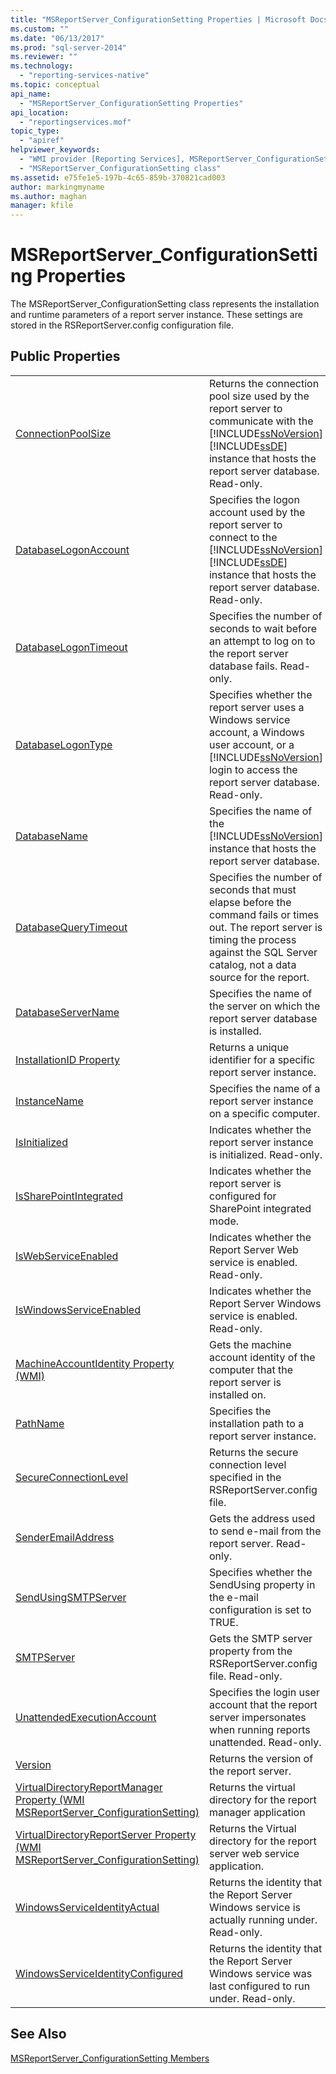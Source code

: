 ```yaml
---
title: "MSReportServer_ConfigurationSetting Properties | Microsoft Docs"
ms.custom: ""
ms.date: "06/13/2017"
ms.prod: "sql-server-2014"
ms.reviewer: ""
ms.technology: 
  - "reporting-services-native"
ms.topic: conceptual
api_name: 
  - "MSReportServer_ConfigurationSetting Properties"
api_location: 
  - "reportingservices.mof"
topic_type: 
  - "apiref"
helpviewer_keywords: 
  - "WMI provider [Reporting Services], MSReportServer_ConfigurationSetting class"
  - "MSReportServer_ConfigurationSetting class"
ms.assetid: e75fe1e5-197b-4c65-859b-370821cad003
author: markingmyname
ms.author: maghan
manager: kfile
---
```

# MSReportServer_ConfigurationSetting Properties
  The MSReportServer_ConfigurationSetting class represents the installation and runtime parameters of a report server instance. These settings are stored in the RSReportServer.config configuration file.  
  
## Public Properties  
  
|||  
|-|-|  
|[ConnectionPoolSize](configurationsetting-property-connectionpoolsize.md)|Returns the connection pool size used by the report server to communicate with the [!INCLUDE[ssNoVersion](../../includes/ssnoversion-md.md)] [!INCLUDE[ssDE](../../includes/ssde-md.md)] instance that hosts the report server database. Read-only.|  
|[DatabaseLogonAccount](configurationsetting-property-databaselogonaccount.md)|Specifies the logon account used by the report server to connect to the [!INCLUDE[ssNoVersion](../../includes/ssnoversion-md.md)] [!INCLUDE[ssDE](../../includes/ssde-md.md)] instance that hosts the report server database. Read-only.|  
|[DatabaseLogonTimeout](configurationsetting-property-databaselogontimeout.md)|Specifies the number of seconds to wait before an attempt to log on to the report server database fails. Read-only.|  
|[DatabaseLogonType](configurationsetting-property-databaselogontype.md)|Specifies whether the report server uses a Windows service account, a Windows user account, or a [!INCLUDE[ssNoVersion](../../includes/ssnoversion-md.md)] login to access the report server database. Read-only.|  
|[DatabaseName](configurationsetting-property-databasename.md)|Specifies the name of the [!INCLUDE[ssNoVersion](../../includes/ssnoversion-md.md)] instance that hosts the report server database.|  
|[DatabaseQueryTimeout](configurationsetting-property-databasequerytimeout.md)|Specifies the number of seconds that must elapse before the command fails or times out. The report server is timing the process against the SQL Server catalog, not a data source for the report.|  
|[DatabaseServerName](configurationsetting-property-databaseservername.md)|Specifies the name of the server on which the report server database is installed.|  
|[InstallationID Property](configurationsetting-property-installationid.md)|Returns a unique identifier for a specific report server instance.|  
|[InstanceName](configurationsetting-property-instancename.md)|Specifies the name of a report server instance on a specific computer.|  
|[IsInitialized](configurationsetting-property-isinitialized.md)|Indicates whether the report server instance is initialized.  Read-only.|  
|[IsSharePointIntegrated](configurationsetting-property-issharepointintegrated.md)|Indicates whether the report server is configured for SharePoint integrated mode.|  
|[IsWebServiceEnabled](configurationsetting-property-iswebserviceenabled.md)|Indicates whether the Report Server Web service is enabled. Read-only.|  
|[IsWindowsServiceEnabled](configurationsetting-property-iswindowsserviceenabled.md)|Indicates whether the Report Server Windows service is enabled. Read-only.|  
|[MachineAccountIdentity Property &#40;WMI&#41;](configurationsetting-property-machineaccountidentity.md)|Gets the machine account identity of the computer that the report server is installed on.|  
|[PathName](configurationsetting-property-pathname.md)|Specifies the installation path to a report server instance.|  
|[SecureConnectionLevel](configurationsetting-property-secureconnectionlevel.md)|Returns the secure connection level specified in the RSReportServer.config file.|  
|[SenderEmailAddress](configurationsetting-property-senderemailaddress.md)|Gets the address used to send e-mail from the report server. Read-only.|  
|[SendUsingSMTPServer](configurationsetting-property-sendusingsmtpserver.md)|Specifies whether the SendUsing property in the e-mail configuration is set to TRUE.|  
|[SMTPServer](configurationsetting-property-smtpserver.md)|Gets the SMTP server property from the RSReportServer.config file. Read-only.|  
|[UnattendedExecutionAccount](configurationsetting-property-unattendedexecutionaccount.md)|Specifies the login user account that the report server impersonates when running reports unattended. Read-only.|  
|[Version](configurationsetting-property-version.md)|Returns the version of the report server.|  
|[VirtualDirectoryReportManager Property &#40;WMI MSReportServer_ConfigurationSetting&#41;](configurationsetting-property-virtualdirectoryreportmanager.md)|Returns the virtual directory for the report manager application|  
|[VirtualDirectoryReportServer Property &#40;WMI MSReportServer_ConfigurationSetting&#41;](configurationsetting-property-virtualdirectoryreportserver.md)|Returns the Virtual directory for the report server web service application.|  
|[WindowsServiceIdentityActual](configurationsetting-property-windowsserviceidentityactual.md)|Returns the identity that the Report Server Windows service is actually running under. Read-only.|  
|[WindowsServiceIdentityConfigured](windowsserviceidentityconfigured-property.md)|Returns the identity that the Report Server Windows service was last configured to run under. Read-only.|  
  
## See Also  
 [MSReportServer_ConfigurationSetting Members](msreportserver-configurationsetting-members.md)  
  
  
